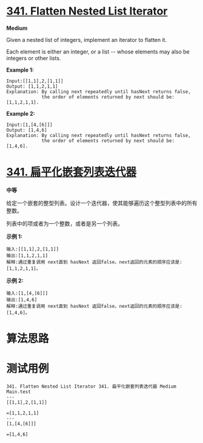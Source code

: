 # [341. Flatten Nested List Iterator][enTitle]

**Medium**

Given a nested list of integers, implement an iterator to flatten it.

Each element is either an integer, or a list -- whose elements may also be integers or other lists.

**Example 1:** 


```
Input:[[1,1],2,[1,1]]
Output: [1,1,2,1,1]
Explanation: By calling next repeatedly until hasNext returns false, 
             the order of elements returned by next should be: [1,1,2,1,1].
```


**Example 2:** 

```
Input:[1,[4,[6]]]
Output: [1,4,6]
Explanation: By calling next repeatedly until hasNext returns false, 
             the order of elements returned by next should be: [1,4,6].
```






# [341. 扁平化嵌套列表迭代器][cnTitle]

**中等**

给定一个嵌套的整型列表。设计一个迭代器，使其能够遍历这个整型列表中的所有整数。

列表中的项或者为一个整数，或者是另一个列表。

**示例 1:** 

```
输入:[[1,1],2,[1,1]]
输出:[1,1,2,1,1]
解释:通过重复调用 next直到 hasNext 返回false，next返回的元素的顺序应该是: [1,1,2,1,1]。
```

**示例 2:** 

```
输入:[1,[4,[6]]]
输出:[1,4,6]
解释:通过重复调用 next直到 hasNext 返回false，next返回的元素的顺序应该是: [1,4,6]。

```




# 算法思路

# 测试用例
```
341. Flatten Nested List Iterator 341. 扁平化嵌套列表迭代器 Medium
Main.test
---
[[1,1],2,[1,1]]

=[1,1,2,1,1]
---
[1,[4,[6]]]

=[1,4,6]
```

[enTitle]: https://leetcode.com/problems/flatten-nested-list-iterator/
[cnTitle]: https://leetcode-cn.com/problems/flatten-nested-list-iterator/
